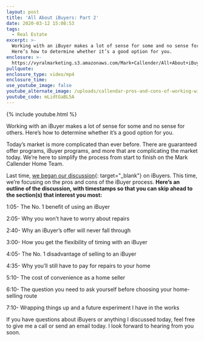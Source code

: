 ```yaml
---
layout: post
title: 'All About iBuyers: Part 2'
date: 2020-03-12 15:08:53
tags:
  - Real Estate
excerpt: >-
  Working with an iBuyer makes a lot of sense for some and no sense for others.
  Here’s how to determine whether it’s a good option for you.
enclosure: >-
  https://vyralmarketing.s3.amazonaws.com/Mark+Callender/All+About+iBuyers-+Part+2.mp4
pullquote:
enclosure_type: video/mp4
enclosure_time:
use_youtube_image: false
youtube_alternate_image: /uploads/callendar-pros-and-cons-of-working-with-an-ibuyer-youtube.jpg
youtube_code: mLidtGaBL5A
---
```


{% include youtube.html %}

Working with an iBuyer makes a lot of sense for some and no sense for others. Here’s how to determine whether it’s a good option for you.

Today’s market is more complicated than ever before. There are guaranteed offer programs, iBuyer programs, and more that are complicating the market today. We’re here to simplify the process from start to finish on the Mark Callender Home Team.

Last time, [we began our discussion](https://callenderhometeamjournal.com/to-sell-or-not-to-sell-to-an-ibuyer.html){: target="_blank"} on iBuyers. This time, we’re focusing on the pros and cons of the iBuyer process. **Here’s an outline of the discussion, with timestamps so that you can skip ahead to the section(s) that interest you most:**

1:05- The No. 1 benefit of using an iBuyer&nbsp;

2:05- Why you won’t have to worry about repairs

2:40- Why an iBuyer’s offer will never fall through

3:00- How you get the flexibility of timing with an iBuyer

4:05- The No. 1 disadvantage of selling to an iBuyer

4:35- Why you’ll still have to pay for repairs to your home

5:10- The cost of convenience as a home seller

6:10- The question you need to ask yourself before choosing your home-selling route

7:10- Wrapping things up and a future experiment I have in the works

If you have questions about iBuyers or anything I discussed today, feel free to give me a call or send an email today. I look forward to hearing from you soon.